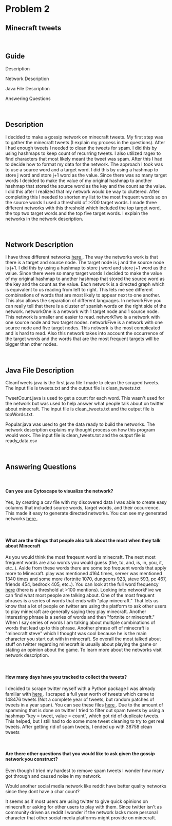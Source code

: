 <h1> Problem 2 </h1>
<h2> Minecraft tweets </h2>
<br>
<h2> Guide </h2>
<p> Description</p>
<p>Network Description </p>
<p>Java File Description </p>
<p>Answering Questions </p>
<br>
<h2> Description </h2>
<a name = "description"> </a>
<p> I decided to make a gossip network on minecraft tweets. My first step was to gather the minecraft tweets (I explain my process in the questions). After I had enough tweets I needed to clean the tweets for spam. I did this by using hashmaps to keep count of recurring tweets. I also utilized ragex to find characters that most likely meant the tweet was spam. After this I had to decide how to format my data for the network. The approach I took was to use a source word and a target word. I did this by using a hashmap to store j word and store j+1 word as the value. Since there was so many target words I decided to make the value of my original hashmap to another hashmap that stored the source word as the key and the count as the value. I did this after I realized that my network would be way to cluttered. After completing this I needed to shorten my list to the most frequent words so on the source words I used a threshold of >200 target words. I made three different networks with this threshold which included the top target word, the top two target words and the top five target words. I explain the networks in the network description.</p>
<br>
<h2> Network Description </h2>
<a name = "network"> </a>
<p> I have three different networks <a href = "./networkPDFs"> here </a>. The way the networks work is that there is a target and source node. The target node is j and the source node is j+1. I did this by using a hashmap to store j word and store j+1 word as the value. Since there were so many target words I decided to make the value of my original hashmap to another hashmap that stored the source word as the key and the count as the value. Each network is a directed graph which is equivalent to us reading from left to right. This lets me see different combinations of words that are most likely to appear next to one another. This also allows the separation of different languages. In networkFive you can really tell that there is a cluster of spanish words on the right side of the network. networkOne is a network with 1 target node and 1 source node. This network is smaller and easier to read. networkTwo is a network with one source node and two target nodes. networkFive is a network with one source node and five target nodes. This network is the most complicated and is hard to read. Also this network takes into account the occurrence of the target words and the words that are the most frequent targets will be bigger than other nodes. </p>
<br>
<h2> Java File Description </h2>
<p> CleanTweets.java is the first java file I made to clean the scraped tweets. The input file is tweets.txt and the output file is clean_tweets.txt </p>
<p> TweetCount.java is used to get a count for each word. This wasn't used for the network but was used to help answer what people talk about on twitter about minecraft. The input file is clean_tweets.txt and the output file is topWords.txt. </p>
<p> Popular.java was used to get the data ready to build the networks. The network description explains my thought process on how this program would work. The input file is clean_tweets.txt and the output file is ready_data.csv </p>
<br>
<h2> Answering Questions </h2>
<a name="questions"> </a>
<br>
<h4> Can you use Cytoscape to visualize the network? </h4>
<p> Yes, by creating a csv file with my discovered data I was able to create easy columns that included source words, target words, and their occurrence. This made it easy to generate directed networks. You can see my generated networks <a href = "./networkPDFs"> here </a>.</p>
<br>
<h4> What are the things that people also talk about the most when they talk about Minecraft </h4>
<p> As you would think the most freqeunt word is minecraft. The next most frequent words are also words you would guess (the, to, and, is, in, you, it, etc..). Aside from these words there are some top frequent words that apply more to Minecraft. play was mentioned 4164 times, server was mentioned 1340 times and some more (fortnite 1070, dungeons 923, steve 593, pc 467, friends 454, bedrock 405, etc..). You can look at the full word frequency <a href = "./textFiles/topWords.txt">here</a> (there is a threshold at >100 mentions). Looking into networkFive we can find what most people are talking about. One of the most frequent phrases is a series of words that ends with "play minecraft." That lets us know that a lot of people on twitter are using the platform to ask other users to play minecraft are generally saying they play minecraft. Another interesting phrase is a series of words and then "fortnite or minecraft." When I say series of words I am talking about multiple combinations of words that lead up to this phrase. Another phrase off of minecraft is "minecraft steve" which I thought was cool because he is the main character you start out with in minecraft. So overall the most talked about stuff on twitter regarding minecraft is usually about playing the game or stating an opinion about the game. To learn more about the networks visit network description. </p>
<br>
<h4> How many days have you tracked to collect the tweets? </h4>
<p> I decided to scrape twitter myself with a Python package I was already familiar with <a href = "https://github.com/taspinar/twitterscraper"> here </a>. I scraped a full year worth of tweets which came to 148476 tweets (Not a complete year of tweets, but random patches of tweets in a year span). You can see these files <a href = "./tweetScraper"> here </a>. Due to the amount of spamming that is done on twitter I tried to filter out spam tweets by using a hashmap "key = tweet, value = count", which got rid of duplicate tweets. This helped, but I still had to do some more tweet cleaning to try to get real tweets. After getting rid of spam tweets, I ended up with 38758 clean tweets</p>
<br>
<p> </p>
<h4> Are there other questions that you would like to ask given the gossip network you construct? </h4>
<p> Even though I tried my hardest to remove spam tweets I wonder how many got through and caused noise in my network. </p>
<p> Would another social media network like reddit have better quality networks since they dont have a char count? </p>
<p> It seems as if most users are using twitter to give quick opinions on minecraft or asking for other users to play with them. Since twitter isn't as community driven as reddit I wonder if the network lacks more personal character that other social media platforms might provide on minecraft. </p>

